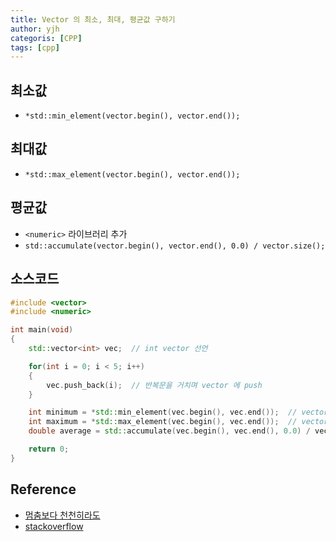 ```yaml
---
title: Vector 의 최소, 최대, 평균값 구하기
author: yjh
categoris: [CPP]
tags: [cpp]
---
```


## 최소값

- `*std::min_element(vector.begin(), vector.end());`

## 최대값

- `*std::max_element(vector.begin(), vector.end());`

## 평균값

- `<numeric>` 라이브러리 추가
- `std::accumulate(vector.begin(), vector.end(), 0.0) / vector.size();`

## 소스코드

```cpp
#include <vector>
#include <numeric>

int main(void)
{
    std::vector<int> vec;  // int vector 선언

    for(int i = 0; i < 5; i++)
    {
        vec.push_back(i);  // 반복문을 거치며 vector 에 push
    }

    int minimum = *std::min_element(vec.begin(), vec.end());  // vector 의 최소값 반환
    int maximum = *std::max_element(vec.begin(), vec.end());  // vector 의 최대값 반환
    double average = std::accumulate(vec.begin(), vec.end(), 0.0) / vec.size();  // vector 의 평균값 반환

    return 0;
}
```

## Reference

- [멈춤보다 천천히라도](https://webnautes.tistory.com/1555)
- [stackoverflow](https://codereview.stackexchange.com/questions/31152/simple-class-exercise-min-max-and-average-of-vector-items)

